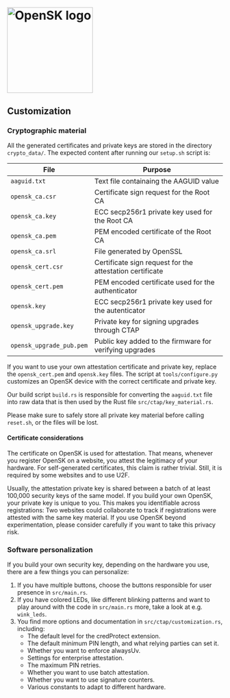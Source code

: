 # <img alt="OpenSK logo" src="img/OpenSK.svg" width="200px">

## Customization

### Cryptographic material

All the generated certificates and private keys are stored in the directory
`crypto_data/`. The expected content after running our `setup.sh` script is:

File                     | Purpose
------------------------ | --------------------------------------------------------
`aaguid.txt`             | Text file containaing the AAGUID value
`opensk_ca.csr`          | Certificate sign request for the Root CA
`opensk_ca.key`          | ECC secp256r1 private key used for the Root CA
`opensk_ca.pem`          | PEM encoded certificate of the Root CA
`opensk_ca.srl`          | File generated by OpenSSL
`opensk_cert.csr`        | Certificate sign request for the attestation certificate
`opensk_cert.pem`        | PEM encoded certificate used for the authenticator
`opensk.key`             | ECC secp256r1 private key used for the autenticator
`opensk_upgrade.key`     | Private key for signing upgrades through CTAP
`opensk_upgrade_pub.pem` | Public key added to the firmware for verifying upgrades

If you want to use your own attestation certificate and private key,
replace the `opensk_cert.pem` and `opensk.key` files. The script at
`tools/configure.py` customizes an OpenSK device with the correct certificate
and private key.

Our build script `build.rs` is responsible for converting the `aaguid.txt` file
into raw data that is then used by the Rust file `src/ctap/key_material.rs`.

Please make sure to safely store all private key material before calling
`reset.sh`, or the files will be lost.

#### Certificate considerations

The certificate on OpenSK is used for attestation. That means, whenever you
register OpenSK on a website, you attest the legitimacy of your hardware. For
self-generated certificates, this claim is rather trivial. Still, it is required
by some websites and to use U2F.

Usually, the attestation private key is shared between a batch of at least
100,000 security keys of the same model. If you build your own OpenSK, your
private key is unique to you. This makes you identifiable across registrations:
Two websites could collaborate to track if registrations were attested with the
same key material. If you use OpenSK beyond experimentation, please consider
carefully if you want to take this privacy risk.

### Software personalization

If you build your own security key, depending on the hardware you use, there are
a few things you can personalize:

1.  If you have multiple buttons, choose the buttons responsible for user
    presence in `src/main.rs`.
1.  If you have colored LEDs, like different blinking patterns and want to play
    around with the code in `src/main.rs` more, take a look at e.g. `wink_leds`.
1.  You find more options and documentation in `src/ctap/customization.rs`,
    including:
    *   The default level for the credProtect extension.
    *   The default minimum PIN length, and what relying parties can set it.
    *   Whether you want to enforce alwaysUv.
    *   Settings for enterprise attestation.
    *   The maximum PIN retries.
    *   Whether you want to use batch attestation.
    *   Whether you want to use signature counters.
    *   Various constants to adapt to different hardware.
